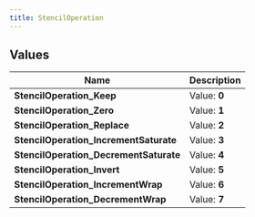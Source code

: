 ```yaml
---
title: StencilOperation
---
```


## Values

| Name | Description |
| ---- | ----------- |
| **StencilOperation\_Keep** | Value: **0** |
| **StencilOperation\_Zero** | Value: **1** |
| **StencilOperation\_Replace** | Value: **2** |
| **StencilOperation\_IncrementSaturate** | Value: **3** |
| **StencilOperation\_DecrementSaturate** | Value: **4** |
| **StencilOperation\_Invert** | Value: **5** |
| **StencilOperation\_IncrementWrap** | Value: **6** |
| **StencilOperation\_DecrementWrap** | Value: **7** |

